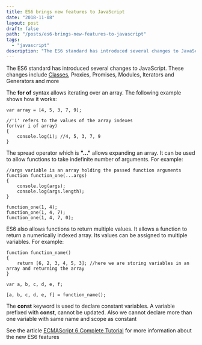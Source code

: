 ```yaml
---
title: ES6 brings new features to JavaScript
date: "2018-11-08"
layout: post
draft: false
path: "/posts/es6-brings-new-features-to-javascript"
tags:
  - "javascript"
description: "The ES6 standard has introduced several changes to JavaScript. These changes include Classes, Proxies, Promises, Modules, Iterators and Generators and more"
---
```


The ES6 standard has introduced several changes to JavaScript. These changes include [Classes](/research/all/using-classes-and-objects-in-javascript), Proxies, Promises, Modules, Iterators and Generators and more

The **for of** syntax allows iterating over an array. The following example shows how it works:

```
var array = [4, 5, 3, 7, 9];

//'i' refers to the values of the array indexes
for(var i of array)
{
    console.log(i); //4, 5, 3, 7, 9
}
```

The spread operator which is **"..."** allows expanding an array. It can be used to allow functions to take indefinite number of arguments. For example:

```
//args variable is an array holding the passed function arguments
function function_one(...args)
{   
    console.log(args);
    console.log(args.length);
}

function_one(1, 4);
function_one(1, 4, 7);
function_one(1, 4, 7, 0);
```

ES6 also allows functions to return multiple values. It allows a function to return a numerically indexed array. Its values can be assigned to multiple variables. For example:

```
function function_name()
{
    return [6, 2, 3, 4, 5, 3]; //here we are storing variables in an array and returning the array
}

var a, b, c, d, e, f;

[a, b, c, d, e, f] = function_name();
```

The **const** keyword is used to declare constant variables. A variable prefixed with **const**, cannot be updated. Also we cannot declare more than one variable with same name and scope as constant

See the article [ECMAScript 6 Complete Tutorial](http://qnimate.com/post-series/ecmascript-6-complete-tutorial/) for more information about the new ES6 features
